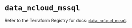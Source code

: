 # `data_ncloud_mssql`

Refer to the Terraform Registry for docs: [`data_ncloud_mssql`](https://registry.terraform.io/providers/navercloudplatform/ncloud/4.0.4/docs/data-sources/mssql).
